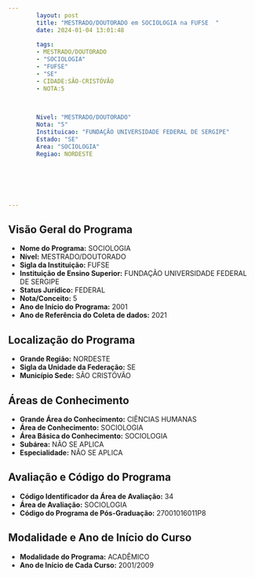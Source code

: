 ```yaml
---
        layout: post
        title: "MESTRADO/DOUTORADO em SOCIOLOGIA na FUFSE  "
        date: 2024-01-04 13:01:48
     
        tags:
        - MESTRADO/DOUTORADO
        - "SOCIOLOGIA"
        - "FUFSE"
        - "SE"
        - CIDADE:SÃO-CRISTÓVÃO
        - NOTA:5
        
       

        Nivel: "MESTRADO/DOUTORADO"
        Nota: "5"
        Instituicao: "FUNDAÇÃO UNIVERSIDADE FEDERAL DE SERGIPE"
        Estado: "SE"
        Area: "SOCIOLOGIA"
        Regiao: NORDESTE
        
        
        
        
        
        
---
```

## Visão Geral do Programa
- **Nome do Programa:** SOCIOLOGIA
- **Nível:** MESTRADO/DOUTORADO
- **Sigla da Instituição:** FUFSE
- **Instituição de Ensino Superior:** FUNDAÇÃO UNIVERSIDADE FEDERAL DE SERGIPE
- **Status Jurídico:** FEDERAL
- **Nota/Conceito:** 5
- **Ano de Início do Programa:** 2001
- **Ano de Referência do Coleta de dados:** 2021

## Localização do Programa
- **Grande Região:** NORDESTE
- **Sigla da Unidade da Federação:** SE
- **Município Sede:** SÃO CRISTÓVÃO

## Áreas de Conhecimento
- **Grande Área do Conhecimento:** CIÊNCIAS HUMANAS
- **Área de Conhecimento:** SOCIOLOGIA
- **Área Básica do Conhecimento:** SOCIOLOGIA
- **Subárea:** NÃO SE APLICA
- **Especialidade:** NÃO SE APLICA

## Avaliação e Código do Programa
- **Código Identificador da Área de Avaliação:** 34
- **Área de Avaliação:** SOCIOLOGIA
- **Código do Programa de Pós-Graduação:** 27001016011P8


## Modalidade e Ano de Início do Curso
- **Modalidade do Programa:** ACADÊMICO
- **Ano de Início de Cada Curso:** 2001/2009
